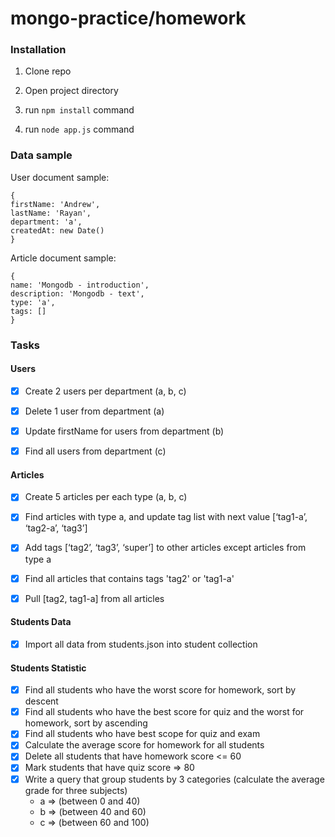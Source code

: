 # mongo-practice/homework

### Installation

1. Clone repo

2. Open project directory

3. run `npm install` command

4. run `node app.js` command

### Data sample

User document sample:

```
{
firstName: 'Andrew',
lastName: 'Rayan',
department: 'a',
createdAt: new Date()
}
```

Article document sample:

```
{
name: 'Mongodb - introduction',
description: 'Mongodb - text',
type: 'a',
tags: []
}
```

### Tasks

#### Users

- [x] Create 2 users per department (a, b, c)

- [x] Delete 1 user from department (a)

- [x] Update firstName for users from department (b)

- [x] Find all users from department (c)

#### Articles

- [x] Create 5 articles per each type (a, b, c)

- [x] Find articles with type a, and update tag list with next value [‘tag1-a’, ‘tag2-a’, ‘tag3’]

- [x] Add tags [‘tag2’, ‘tag3’, ‘super’] to other articles except articles from type a

- [x] Find all articles that contains tags 'tag2' or 'tag1-a'

- [x] Pull [tag2, tag1-a] from all articles

#### Students Data

- [x] Import all data from students.json into student collection

#### Students Statistic

- [x] Find all students who have the worst score for homework, sort by descent
- [x] Find all students who have the best score for quiz and the worst for homework, sort by ascending
- [x] Find all students who have best scope for quiz and exam
- [x] Calculate the average score for homework for all students
- [x] Delete all students that have homework score <= 60
- [x] Mark students that have quiz score => 80
- [x] Write a query that group students by 3 categories (calculate the average grade for three subjects)
  - a => (between 0 and 40)
  - b => (between 40 and 60)
  - c => (between 60 and 100)
